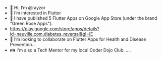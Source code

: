 - 👋 Hi, I’m @rayzor
- 👀 I’m interested in Flutter 
- 🎈 I have published 5 Flutter Apps on Google App Store (under the brand "Green Rose Apps").
- https://play.google.com/store/apps/details?id=neuville.com.diabetes_reversal&gl=IE
- 💞️ I’m looking to collaborate on Flutter Apps for Health and Disease Prevention...
- 👪 I'm also a Tech Mentor for my local Coder Dojo Club.
 .... 
 
<!---
rayzor/rayzor is a ✨ special ✨ repository because its `README.md` (this file) appears on your GitHub profile.
You can click the Preview link to take a look at your changes.
--->
